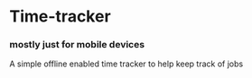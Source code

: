 # Time-tracker
### mostly just for mobile devices
A simple offline enabled time tracker to help keep track of jobs